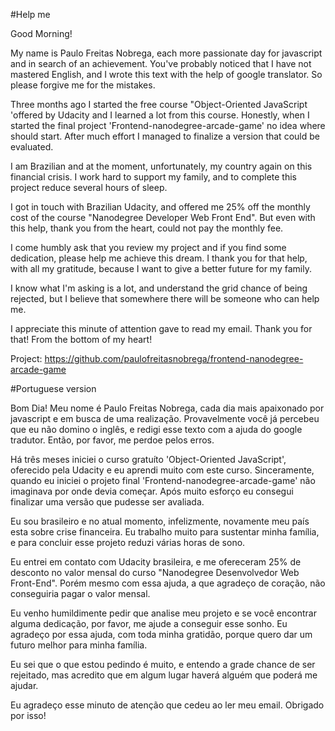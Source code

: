 #Help me

Good Morning!

My name is Paulo Freitas Nobrega, each more passionate day for javascript and in search of an achievement. You've probably noticed that I have not mastered English, and I wrote this text with the help of google translator. So please forgive me for the mistakes.

Three months ago I started the free course "Object-Oriented JavaScript 'offered by Udacity and I learned a lot from this course. Honestly, when I started the final project 'Frontend-nanodegree-arcade-game' no idea where should start. After much effort I managed to finalize a version that could be evaluated.

I am Brazilian and at the moment, unfortunately, my country again on this financial crisis. I work hard to support my family, and to complete this project reduce several hours of sleep.

I got in touch with Brazilian Udacity, and offered me 25% off the monthly cost of the course "Nanodegree Developer Web Front End". But even with this help, thank you from the heart, could not pay the monthly fee.

I come humbly ask that you review my project and if you find some dedication, please help me achieve this dream. I thank you for that help, with all my gratitude, because I want to give a better future for my family.

I know what I'm asking is a lot, and understand the grid chance of being rejected, but I believe that somewhere there will be someone who can help me.

I appreciate this minute of attention gave to read my email. Thank you for that! From the bottom of my heart!

Project: https://github.com/paulofreitasnobrega/frontend-nanodegree-arcade-game

#Portuguese version

Bom Dia! Meu nome é Paulo Freitas Nobrega, cada dia mais apaixonado por javascript e em busca de uma realização. Provavelmente você já percebeu que eu não domino o inglês, e redigi esse texto com a ajuda do google tradutor. Então, por favor, me perdoe pelos erros.

Há três meses iniciei o curso gratuíto 'Object-Oriented JavaScript', oferecido pela Udacity e eu aprendi muito com este curso. Sinceramente, quando eu iniciei o projeto final 'Frontend-nanodegree-arcade-game' não imaginava por onde devia começar. Após muito esforço eu consegui finalizar uma versão que pudesse ser avaliada.

Eu sou brasileiro e no atual momento, infelizmente, novamente meu país esta sobre crise financeira. Eu trabalho muito para sustentar minha família, e para concluir esse projeto reduzi várias horas de sono.

Eu entrei em contato com Udacity brasileira, e me ofereceram 25% de desconto no valor mensal do curso "Nanodegree Desenvolvedor Web Front-End". Porém mesmo com essa ajuda, a que agradeço de coração, não conseguiria pagar o valor mensal.

Eu venho humildimente pedir que analise meu projeto e se você encontrar alguma dedicação, por favor, me ajude a conseguir esse sonho. Eu agradeço por essa ajuda, com toda minha gratidão, porque quero dar um futuro melhor para minha família.

Eu sei que o que estou pedindo é muito, e entendo a grade chance de ser rejeitado, mas acredito que em algum lugar haverá alguém que poderá me ajudar.

Eu agradeço esse minuto de atenção que cedeu ao ler meu email. Obrigado por isso!
